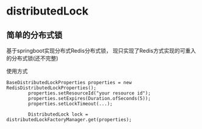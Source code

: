 # distributedLock
## 简单的分布式锁
基于springboot实现分布式Redis分布式锁，
现只实现了Redis方式实现的可重入的分布式锁(还不完整)

使用方式
```
BaseDistributedLockProperties properties = new RedisDistributedLockProperties();
        properties.setResourceId("your resource id");
        properties.setExpires(Duration.ofSeconds(5));
        properties.setLockTimeout(...);

        DistributedLock lock = distributedLockFactoryManager.get(properties);
```